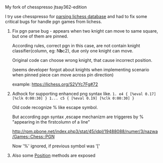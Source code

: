 My fork of chesspresso jtsay362-edition

I try use chesspresso for [parsing lichess database](https://github.com/mark-dev/chessfactory-hall-of-fame) and had to fix some critical bugs for handle pgn games from lichess.

 
 1. Fix pgn parse bug - appears when two knight can move to same square, but one of them are pinned. 
    
    According rules, correct pgn in this case, are not contain knight classifier(column, eg: N**b**c2), due only one knight can move.
    
    Original code can choose wrong knight, that cause incorrect position.
    
    (seems developer forgot about knights when implementing scenario when pinned piece can move across pin direction)
    
    example: https://lichess.org/S2VYc7Fg#72
 2. Adhock for supporting enhanced png syntax like.
    ``` 1. e4 { [%eval 0.17] [%clk 0:00:30] } 1... c5 { [%eval 0.19] [%clk 0:00:30] } ```
    
    Old code recognize % like escape symbol. 
    
    But according pgn syntax ,escape mechanizm are triggeres by % "appearing in the firstcolumn of a line"
    
    http://rpm.pbone.net/index.php3/stat/45/idpl/19488088/numer/3/nazwa/Games::Chess::PGN
    
    Now '%' ignored, if previous symbol was '['
    
 3. Also some [Position](src/main/java/chesspresso/position/Position.java) methods are exposed
    
